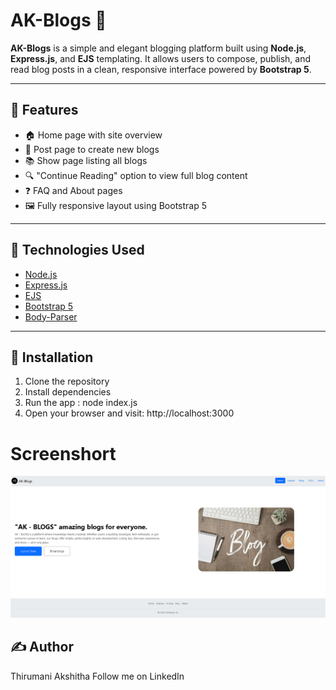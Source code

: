# AK-Blogs 📝

**AK-Blogs** is a simple and elegant blogging platform built using **Node.js**, **Express.js**, and **EJS** templating. It allows users to compose, publish, and read blog posts in a clean, responsive interface powered by **Bootstrap 5**.

---

## 🌟 Features

- 🏠 Home page with site overview
- 📝 Post page to create new blogs
- 📚 Show page listing all blogs
- 🔍 "Continue Reading" option to view full blog content
- ❓ FAQ and About pages
- 🖼️ Fully responsive layout using Bootstrap 5

---

## 🚀 Technologies Used

- [Node.js](https://nodejs.org/)
- [Express.js](https://expressjs.com/)
- [EJS](https://ejs.co/)
- [Bootstrap 5](https://getbootstrap.com/)
- [Body-Parser](https://www.npmjs.com/package/body-parser)

---


## 🔧 Installation

1. Clone the repository
2. Install dependencies
3. Run the app : node index.js
4. Open your browser and visit:
http://localhost:3000

# Screenshort

![Home](day35.png)

## ✍️ Author
Thirumani Akshitha
Follow me on LinkedIn